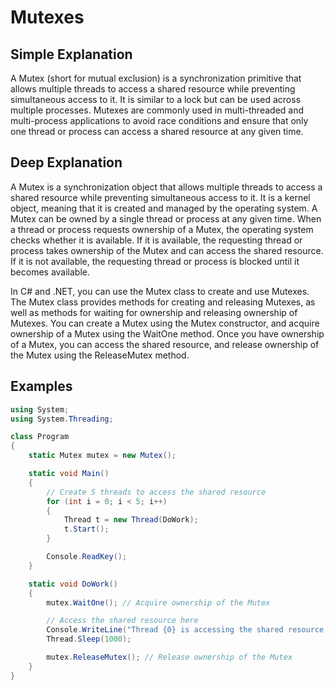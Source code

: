 # Mutexes

## Simple Explanation

A Mutex (short for mutual exclusion) is a synchronization primitive that allows multiple threads to access a shared resource while preventing simultaneous access to it. It is similar to a lock but can be used across multiple processes. Mutexes are commonly used in multi-threaded and multi-process applications to avoid race conditions and ensure that only one thread or process can access a shared resource at any given time.

## Deep Explanation

A Mutex is a synchronization object that allows multiple threads to access a shared resource while preventing simultaneous access to it. It is a kernel object, meaning that it is created and managed by the operating system. A Mutex can be owned by a single thread or process at any given time. When a thread or process requests ownership of a Mutex, the operating system checks whether it is available. If it is available, the requesting thread or process takes ownership of the Mutex and can access the shared resource. If it is not available, the requesting thread or process is blocked until it becomes available.

In C# and .NET, you can use the Mutex class to create and use Mutexes. The Mutex class provides methods for creating and releasing Mutexes, as well as methods for waiting for ownership and releasing ownership of Mutexes. You can create a Mutex using the Mutex constructor, and acquire ownership of a Mutex using the WaitOne method. Once you have ownership of a Mutex, you can access the shared resource, and release ownership of the Mutex using the ReleaseMutex method.

## Examples

```C#
using System;
using System.Threading;

class Program
{
    static Mutex mutex = new Mutex();

    static void Main()
    {
        // Create 5 threads to access the shared resource
        for (int i = 0; i < 5; i++)
        {
            Thread t = new Thread(DoWork);
            t.Start();
        }

        Console.ReadKey();
    }

    static void DoWork()
    {
        mutex.WaitOne(); // Acquire ownership of the Mutex

        // Access the shared resource here
        Console.WriteLine("Thread {0} is accessing the shared resource.", Thread.CurrentThread.ManagedThreadId);
        Thread.Sleep(1000);

        mutex.ReleaseMutex(); // Release ownership of the Mutex
    }
}
```
